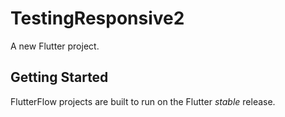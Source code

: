 # TestingResponsive2

A new Flutter project.

## Getting Started

FlutterFlow projects are built to run on the Flutter _stable_ release.
